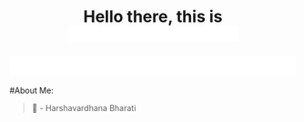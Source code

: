<h1 align="center">Hello there, this is <img src="/assets/name2.gif" width="299"></h1>

<img src="/assets/work2.gif">

#About Me:

> :bust_in_silhouette: - Harshavardhana Bharati
